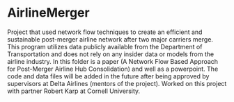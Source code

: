 # AirlineMerger

Project that used network flow techniques to create an efficient and sustainable post-merger airline network after two major carriers merge. This program utilizes data publicly available from the Department of Transportation and does not rely on any insider data or models from the airline industry. In this folder is a paper (A Network Flow Based Approach for Post-Merger Airline Hub Consolidation) and well as a powerpoint. The code and data files will be added in the future after being approved by supervisors at Delta Airlines (mentors of the project). Worked on this project with partner Robert Karp at Cornell University. 

